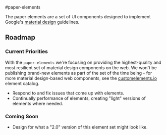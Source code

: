 #paper-elements

The paper elements are a set of UI components designed to implement Google's [material design](http://www.google.com/design/spec/material-design/introduction.html) guidelines.

## Roadmap

### Current Priorities

With the `paper-elements` we're focusing on providing the highest-quality and most resilient set of material design components on the web. We won't be publishing brand-new elements as part of the set of the time being - for more material design-based web components, see the [customelements.io](https://customelements.io/search/paper) element catalog.

* Respond to and fix issues that come up with elements.
* Continually performance of elements, creating "light" versions of elements where needed.

### Coming Soon

* Design for what a "2.0" version of this element set might look like.

